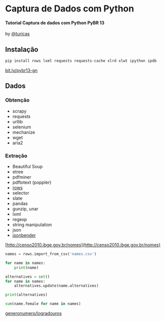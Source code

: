# Captura de Dados com Python

#### Tutorial Captura de dados com Python PyBR 13

by [@turicas](https://github.com/turicas)


## Instalação

```bash
pip install rows lxml requests requests-cache xlrd xlwt ipython ipdb
```

[bit.ly/pybr13-gn](bit.ly/pybr13-gn)


## Dados


### Obtenção

* scrapy
* requests
* urllib
* selenium
* mechanize
* wget
* aria2


### Extração

* Beautiful Soup
* etree
* pdfminer
* pdftotext (poppler)
* [rows]()
* selector
* slate
* pandas
* gunzip, unar
* lxml
* regexp
* string manipulation
* json
* [jsonbender]()

[http://censo2010.ibge.gov.br/nomes](http://censo2010.ibge.gov.br/nomes)


```python
names = rows.import_from_csv('names.csv')

for name in names:
    print(name)

alternatives = set()
for name in names:
    alternatives.update(name.alternatives)

print(alternatives)

sum(name.female for name in names)

```

[generonumero/logradouros](https://github.com/generonumero/logradouros)